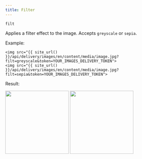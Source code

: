 ```yaml
---
title: Filter
---
```


`filt`

Applies a filter effect to the image. Accepts `greyscale` or `sepia`.

Example:

```twig
<img src="{{ site_url() }}/api/delivery/images/en/content/media/image.jpg?filt=greyscale&token=YOUR_IMAGES_DELIVERY_TOKEN">
<img src="{{ site_url() }}/api/delivery/images/en/content/media/image.jpg?filt=sepia&token=YOUR_IMAGES_DELIVERY_TOKEN">
```

Result:

<img width="200" class="inline" src="[site_url]/api/delivery/images/en/content/media/image.jpg?q=70&w=200&dpr=2&filt=greyscale&token=4864fb8e1ebe080e6e4ad5c4363083a6">
<img width="200" class="inline" src="[site_url]/api/delivery/images/en/content/media/image.jpg?q=70&w=200&dpr=2&filt=sepia&token=4864fb8e1ebe080e6e4ad5c4363083a6">
